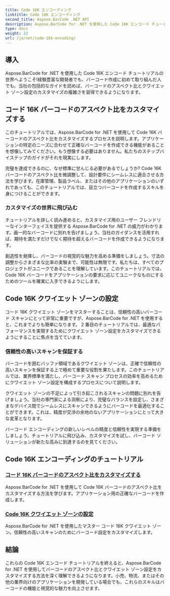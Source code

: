 ```yaml
---
title: Code 16K エンコーディング
linktitle: Code 16K エンコーディング
second_title: Aspose.BarCode .NET API
description: Aspose.BarCode for .NET を使用した Code 16K エンコード チュートリアルをご覧ください。バーコードのアスペクト比とクワイエット ゾーン設定をカスタマイズして、アプリケーションで正確で信頼性の高いスキャンを実現します。
type: docs
weight: 22
url: /ja/net/code-16k-encoding/
---
```


## 導入

Aspose.BarCode for .NET を使用した Code 16K エンコード チュートリアルの世界へようこそ!経験豊富な開発者でも、バーコード作成に初めて取り組んだ人でも、当社の包括的なガイドを読めば、バーコードのアスペクト比とクワイエット ゾーン設定のカスタマイズの複雑さを習得できるようになります。

## コード 16K バーコードのアスペクト比をカスタマイズする

このチュートリアルでは、Aspose.BarCode for .NET を使用して Code 16K バーコードのアスペクト比をカスタマイズするプロセスを説明します。アプリケーションの特定のニーズに合わせて正確なバーコードを作成できる機能があることを想像してみてください。もう想像する必要はありません。私たちのステップバイステップのガイドがそれを現実にします。

完璧を達成できるのに、なぜ標準に甘んじる必要があるでしょうか? Code 16K バーコードのアスペクト比を微調整して、設計要件にシームレスに適合させる方法を学びます。在庫管理、製品ラベル、またはその他のアプリケーションのいずれであっても、このチュートリアルでは、目立つバーコードを作成するスキルを身につけることができます。

### カスタマイズの世界に飛び込む

チュートリアルを詳しく読み進めると、カスタマイズ用のユーザー フレンドリーなインターフェイスを提供する Aspose.BarCode for .NET の威力がわかります。画一的なバーコードに別れを告げましょう。当社のガイダンスを活用すれば、期待を満たすだけでなく期待を超えるバーコードを作成できるようになります。

創造性を発揮し、バーコードの視覚的な魅力を高める準備をしましょう。寸法の調整からさまざまな比率の実験まで、可能性は無限です。私たちは、すべてのプロジェクトがユニークであることを理解しています。このチュートリアルでは、Code 16K バーコードをアプリケーションの要求に応じてユニークなものにするためのツールを確実に入手できるようにします。

## Code 16K クワイエット ゾーンの設定

コード 16K クワイエット ゾーンをマスターすることは、信頼性の高いバーコード スキャンにとって非常に重要ですが、Aspose.BarCode for .NET を使用すると、これまでよりも簡単になります。 2 番目のチュートリアルでは、最適なパフォーマンスを実現するためにクワイエット ゾーン設定をカスタマイズできるようにすることに焦点を当てています。

### 信頼性の高いスキャンを保証する

バーコードを囲むバッファ領域であるクワイエット ゾーンは、正確で信頼性の高いスキャンを保証する上で極めて重要な役割を果たします。このチュートリアルでは、業界標準を満たし、バーコード スキャン プロセスの効率を高めるためにクワイエット ゾーン設定を構成するプロセスについて説明します。

クワイエット ゾーンの不足によって引き起こされるスキャンの問題に別れを告げましょう。当社の専門家による洞察により、完璧なバランスを設定し、さまざまなデバイス間でシームレスにスキャンできるようにバーコードを最適化することができます。これは、精度が交渉の余地のないアプリケーションにとって大きな変革となります。

バーコード エンコーディングの新しいレベルの精度と信頼性を実現する準備をしましょう。チュートリアルに飛び込み、カスタマイズを試し、バーコード ソリューションが新たな高みに到達するのを見てください。
## Code 16K エンコーディングのチュートリアル
### [コード 16K バーコードのアスペクト比をカスタマイズする](./code-16k-aspect-ratio-customization/)
Aspose.BarCode for .NET を使用して Code 16K バーコードのアスペクト比をカスタマイズする方法を学びます。アプリケーション用の正確なバーコードを作成します。
### [Code 16K クワイエット ゾーンの設定](./code-16k-quiet-zone-settings/)
Aspose.BarCode for .NET を使用したマスター コード 16K クワイエット ゾーン。信頼性の高いスキャンのためにバーコード設定をカスタマイズします。

## 結論

これらの Code 16K エンコード チュートリアルを終えると、Aspose.BarCode for .NET を使用してバーコードのアスペクト比とクワイエット ゾーン設定をカスタマイズする方法を深く理解できるようになります。小売、物流、またはその他の業界向けのアプリケーションを開発している場合でも、これらのスキルはバーコードの機能と視覚的な魅力を向上させます。